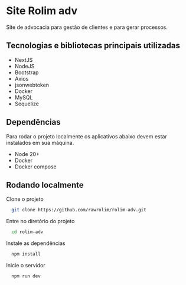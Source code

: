 # Site Rolim adv
Site de advocacia para gestão de clientes e para gerar processos.

## Tecnologias e bibliotecas principais utilizadas
- NextJS
- NodeJS
- Bootstrap
- Axios
- jsonwebtoken
- Docker
- MySQL
- Sequelize

## Dependências
Para rodar o projeto localmente os aplicativos abaixo devem estar instalados em sua máquina.

- Node 20+
- Docker
- Docker compose

## Rodando localmente
Clone o projeto

```bash
  git clone https://github.com/rawrolim/rolim-adv.git
```

Entre no diretório do projeto

```bash
  cd rolim-adv
```

Instale as dependências

```bash
  npm install
```

Inicie o servidor

```bash
  npm run dev
```

